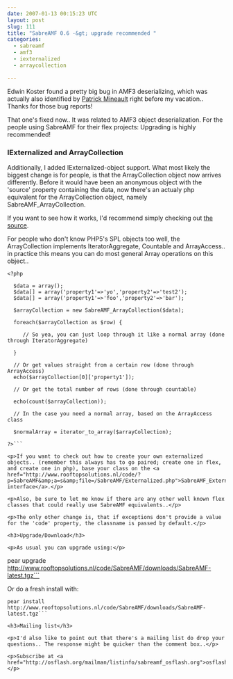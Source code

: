 ```yaml
---
date: 2007-01-13 00:15:23 UTC
layout: post
slug: 111
title: "SabreAMF 0.6 -&gt; upgrade recommended "
categories:
  - sabreamf
  - amf3
  - iexternalized
  - arraycollection

---
```

<p>
Edwin Koster found a pretty big bug in AMF3 deserializing, which was actually also identified by <a href="http://www.5etdemi.com/blog/">Patrick Mineault</a> right before my vacation.. Thanks for those bug reports! 
</p>

<p>
That one's fixed now.. It was related to AMF3 object deserialization. For the people using SabreAMF for their flex projects: Upgrading is highly recommended!
</p>

<h3>IExternalized and ArrayCollection</h3>

<p>Additionally, I added IExternalized-object support. What most likely the biggest change is for people, is that the ArrayCollection object now arrives differently. Before it would have been an anonymous object with the 'source' property containing the data, now there's an actualy php equivalent for the ArrayCollection object, namely SabreAMF_ArrayCollection.</p>

<p>If you want to see how it works, I'd recommend simply checking out <a href="http://www.rooftopsolutions.nl/code/?p=SabreAMF&amp;a=s&amp;file=/SabreAMF/ArrayCollection.php">the source</a>.</p>

<p>For people who don't know PHP5's SPL objects too well, the 
ArrayCollection implements IteratorAggregate, Countable and 
ArrayAccess.. in practice this means you can do most general Array operations on this object..</p>

```
<?php

  $data = array();
  $data[] = array('property1'=>'yo','property2'=>'test2');
  $data[] = array('property1'=>'foo','property2'=>'bar');

  $arrayCollection = new SabreAMF_ArrayCollection($data);

  foreach($arrayCollection as $row) {
 
     // So yea, you can just loop through it like a normal array (done through IteratorAggregate)

  }

  // Or get values straight from a certain row (done through ArrayAccess)
  echo($arrayCollection[0]['property1']);

  // Or get the total number of rows (done through countable)

  echo(count($arrayCollection));

  // In the case you need a normal array, based on the ArrayAccess class
 
  $normalArray = iterator_to_array($arrayCollection);

?>```

<p>If you want to check out how to create your own externalized objects.. (remember this always has to go paired; create one in flex, and create one in php), base your class on the <a href="http://www.rooftopsolutions.nl/code/?p=SabreAMF&amp;a=s&amp;file=/SabreAMF/Externalized.php">SabreAMF_Externalized interface</a>.</p>

<p>Also, be sure to let me know if there are any other well known flex classes that could really use SabreAMF equivalents..</p>

<p>The only other change is, that if exceptions don't provide a value for the 'code' property, the classname is passed by default.</p>

<h3>Upgrade/Download</h3>

<p>As usual you can upgrade using:</p>
```
pear upgrade http://www.rooftopsolutions.nl/code/SabreAMF/downloads/SabreAMF-latest.tgz```

<p>Or do a fresh install with:</p>

```
pear install http://www.rooftopsolutions.nl/code/SabreAMF/downloads/SabreAMF-latest.tgz```

<h3>Mailing list</h3>

<p>I'd also like to point out that there's a mailing list do drop your questions.. The response might be quicker than the comment box..</p>

<p>Subscribe at <a href="http://osflash.org/mailman/listinfo/sabreamf_osflash.org">osflash</a></p>